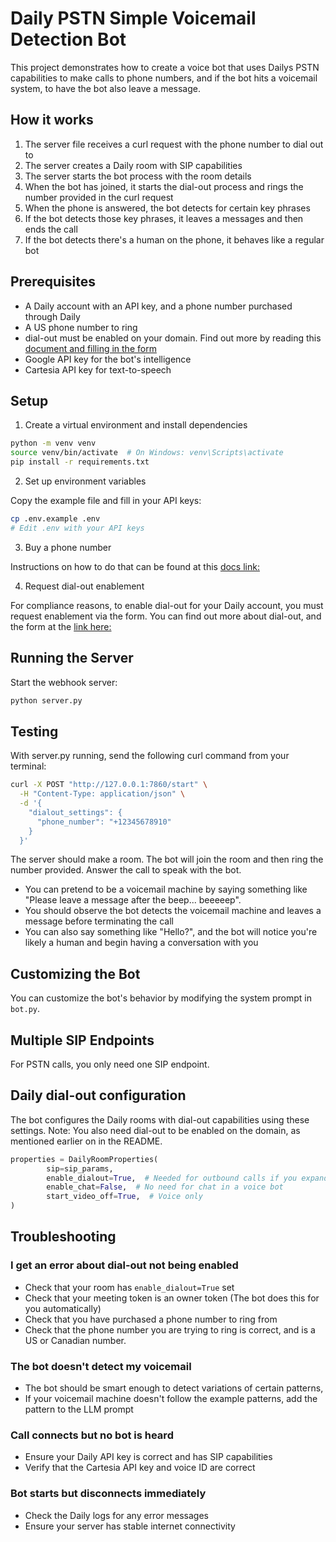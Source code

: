 # Daily PSTN Simple Voicemail Detection Bot

This project demonstrates how to create a voice bot that uses Dailys PSTN capabilities to make calls to phone numbers, and if the bot hits a voicemail system, to have the bot also leave a message.

## How it works

1. The server file receives a curl request with the phone number to dial out to
2. The server creates a Daily room with SIP capabilities
3. The server starts the bot process with the room details
4. When the bot has joined, it starts the dial-out process and rings the number provided in the curl request
5. When the phone is answered, the bot detects for certain key phrases
6. If the bot detects those key phrases, it leaves a messages and then ends the call
7. If the bot detects there's a human on the phone, it behaves like a regular bot

## Prerequisites

- A Daily account with an API key, and a phone number purchased through Daily
- A US phone number to ring
- dial-out must be enabled on your domain. Find out more by reading this [document and filling in the form](https://docs.daily.co/guides/products/dial-in-dial-out#main)
- Google API key for the bot's intelligence
- Cartesia API key for text-to-speech

## Setup

1. Create a virtual environment and install dependencies

```bash
python -m venv venv
source venv/bin/activate  # On Windows: venv\Scripts\activate
pip install -r requirements.txt
```

2. Set up environment variables

Copy the example file and fill in your API keys:

```bash
cp .env.example .env
# Edit .env with your API keys
```

3. Buy a phone number

Instructions on how to do that can be found at this [docs link:](https://docs.daily.co/reference/rest-api/phone-numbers/buy-phone-number)

4. Request dial-out enablement

For compliance reasons, to enable dial-out for your Daily account, you must request enablement via the form. You can find out more about dial-out, and the form at the [link here:](https://docs.daily.co/guides/products/dial-in-dial-out#main)

## Running the Server

Start the webhook server:

```bash
python server.py
```

## Testing

With server.py running, send the following curl command from your terminal:

```bash
curl -X POST "http://127.0.0.1:7860/start" \
  -H "Content-Type: application/json" \
  -d '{
    "dialout_settings": {
      "phone_number": "+12345678910"
    }
  }'
```

The server should make a room. The bot will join the room and then ring the number provided. Answer the call to speak with the bot.

- You can pretend to be a voicemail machine by saying something like "Please leave a message after the beep... beeeeep".
- You should observe the bot detects the voicemail machine and leaves a message before terminating the call
- You can also say something like "Hello?", and the bot will notice you're likely a human and begin having a conversation with you

## Customizing the Bot

You can customize the bot's behavior by modifying the system prompt in `bot.py`.

## Multiple SIP Endpoints

For PSTN calls, you only need one SIP endpoint.

## Daily dial-out configuration

The bot configures the Daily rooms with dial-out capabilities using these settings. Note: You also need dial-out to be enabled on the domain, as mentioned earlier on in the README.

```python
properties = DailyRoomProperties(
        sip=sip_params,
        enable_dialout=True,  # Needed for outbound calls if you expand the bot
        enable_chat=False,  # No need for chat in a voice bot
        start_video_off=True,  # Voice only
)
```

## Troubleshooting

### I get an error about dial-out not being enabled

- Check that your room has `enable_dialout=True` set
- Check that your meeting token is an owner token (The bot does this for you automatically)
- Check that you have purchased a phone number to ring from
- Check that the phone number you are trying to ring is correct, and is a US or Canadian number.

### The bot doesn't detect my voicemail

- The bot should be smart enough to detect variations of certain patterns,
- If your voicemail machine doesn't follow the example patterns, add the pattern to the LLM prompt

### Call connects but no bot is heard

- Ensure your Daily API key is correct and has SIP capabilities
- Verify that the Cartesia API key and voice ID are correct

### Bot starts but disconnects immediately

- Check the Daily logs for any error messages
- Ensure your server has stable internet connectivity
